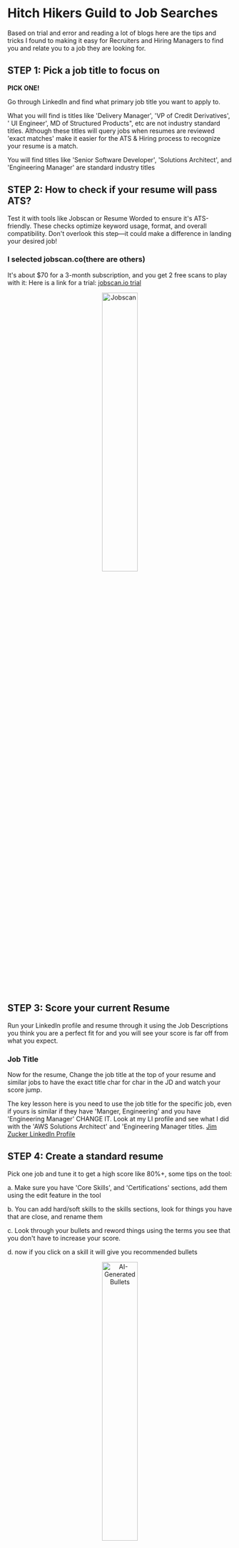 # Hitch Hikers Guild to Job Searches

Based on trial and error and reading a lot of blogs here are the tips and tricks I found to making it easy for Recruiters and Hiring Managers to find you and relate you to a job they are looking for.


## STEP 1: Pick a job title to focus on

__PICK ONE!__

Go through LinkedIn and find what primary job title you want to apply to.

What you will find is titles like 'Delivery Manager', 'VP of Credit Derivatives', '<my product> UI Engineer', MD of Structured Products", etc are not industry standard titles. Although these titles will query jobs when resumes are reviewed 'exact matches' make it easier for the ATS & Hiring process to recognize your resume is a match.

You will find titles like 'Senior Software Developer', 'Solutions Architect', and 'Engineering Manager' are standard industry titles


## STEP 2: How to check if your resume will pass ATS?
Test it with tools like Jobscan or Resume Worded to ensure it's ATS-friendly. These checks optimize keyword usage, format, and overall compatibility. Don't overlook this step—it could make a difference in landing your desired job!

### I selected jobscan.co(there are others)
It's about $70 for a 3-month subscription, and you get 2 free scans to play with it:
Here is a link for a trial:  [jobscan.io trial](https://www.jobscan.co?ref=4767321&utm_source=referral-program&utm_medium=referral&utm_campaign=10-scan-referral-program)

<div style="text-align: center;">
<img src="images/jobscan.png" alt="Jobscan" style="width:40%;">
</div>  


## STEP 3: Score your current Resume
Run your LinkedIn profile and resume through it using the Job Descriptions you think you are a perfect fit for and you will see your score is far off from what you expect.

### Job Title
Now for the resume, Change the job title at the top of your resume and similar jobs to have the exact title char for char in the JD and watch your score jump.

The key lesson here is you need to use the job title for the specific job, even if yours is similar if they have 'Manger, Engineering' and you have 'Engineering Manager' CHANGE IT. Look at my LI profile and see what I did with the 'AWS Solutions Architect' and 'Engineering Manager titles. [Jim Zucker LinkedIn Profile](https://www.linkedin.com/in/jim-zucker/)


## STEP 4: Create a standard resume
Pick one job and tune it to get a high score like 80%+, some tips on the tool:

a. Make sure you have 'Core Skills', and 'Certifications' sections, add them using the edit feature in the tool

b. You can add hard/soft skills to the skills sections, look for things you have that are close, and rename them

c. Look through your bullets and reword things using the terms you see that you don't have to increase your score.

d. now if you click on a skill it will give you recommended bullets
<div style="text-align: center;">
<img src="images/AI-generated-bullets.png" alt="AI-Generated Bullets" style="width:40%;">
</div>  
### e. once you are at 75%+ remove your summary and use the tool to auto generate one for you with AI it's pretty cool.
<div style="text-align: center;">
<img src="images/summary-example.png" alt="Generate Summary" style="width:40%;">  
<img src="images/AI-generate-summary.png" alt="Summary Example" style="width:40%;">  
</div>  
<u>Example resume before and after</u>
- [My resume 'Before'](examples/before-JimZucker.pdf)
- [My resume 'After'](examples/after-JimZucker.pdf)

## STEP 5: Update your LinkedIn Profile to match the resume

WARNING: Don't publish yet, we will do that when we are all done and share it with your network!

You are going to put all of the bullets in your resume into your LinkedIn profile, don't be shy! and use the '♦' bullet like I have in my profile [Jim Zucker LinkedIn Profile](https://www.linkedin.com/in/jim-zucker/)

<u>Pro-Tip:</u> Make sure you have claimed a Public profile & URL and from what I read <first>-<last> is the best format.

a. Update each section, I know it hurts to make the titles standard, you can keep your SVP title but make it SVP <standard Title>

b. Now pile up the skills on each experience, dupicates are OK don't be shy.

c. Make sure you have your certs in the certs section, if you don't have any, get some they are VERY Creditable.

## <u>References:</u>
### Here is one that is easy and worthwhile
- [Apache Kakfa Fundamentals Accreditation](https://training.confluent.io/channeldetail/apache-kafka-fundamentals-and-accreditation) (This also gives you a cert you can put on your resume!)  
- I recommend everyone does this to understand what the buzz is about: [Zero to Snowflake in 90 minutes](https://www.snowflake.com/webinars/virtual-hands-on-labs/zero-to-snowflake-in-90-minutes-2024-08-21/?utm_source=google&utm_medium=paidsearch&utm_campaign=na-us-en-brand-core-phrase&utm_content=go-rsa-evg-vh-next-vhol-americas&utm_term=c-g-snowflake-p-657474892216&gad_source=1&gbraid=0AAAAADCzRJUUWudt4eBUxV9mZKm7CVe5f&gclid=Cj0KCQjwt4a2BhD6ARIsALgH7DoPWTSfXxDp2RWImU_eOEgRyXOD_-yajSo-NHmZOIGWHq3nu6AaPdkaAhaSEALw_wcB)  

## <u>Certifications to enhance your resume</u>
- [Kafka Developer Certification](https://training.confluent.io/examdetail/confluent-dev)  
- [Kafka DevOps Certification](https://training.confluent.io/examdetail/confluent-cloud-certified-operator®)  
- [AWS Cloud Practitioner(everyone should do this)](https://aws.amazon.com/certification/certified-cloud-practitioner/?trk=1d3789b7-cdfb-4b92-a125-75424f21eaaf&sc_channel=ps&ef_id=Cj0KCQjwt4a2BhD6ARIsALgH7DqindpydyQVY1KA9WOfTpU6QuxoFUStovVb2lfLM4leiygvbYnhzssaArw-EALw_wcB:G:s&s_kwcid=AL!4422!3!508672713544!e!!g!!aws%20cloud%20practitioner!11120345480!106933363382&gbraid=0AAAAADjHtp-zKLuZOSOvKx5U3tDcDdr_K&gclid=Cj0KCQjwt4a2BhD6ARIsALgH7DqindpydyQVY1KA9WOfTpU6QuxoFUStovVb2lfLM4leiygvbYnhzssaArw-EALw_wcB)  
- [AWS Certifications](https://aws.amazon.com/certification/)  
- [Microsoft Azure Training and Certifications](https://azure.microsoft.com/en-us/resources/training-and-certifications#self-directed-training)  
- [Google Cloud Certification](https://cloud.google.com/learn/certification)  
- [Snowfloke Certification](https://www.snowflake.com/certifications/)  
  
Some other great references to wramp up new techs
- [Confluent Developer - hands-on labs](https://developer.confluent.io/?utm_medium=sem&utm_source=google&utm_campaign=ch.sem_br.nonbrand_tp.prs_tgt.dsa_mt.dsa_rgn.namer_lng.eng_dv.all_con.resources&utm_term=&creative=&device=c&placement=&gad_source=1&gbraid=0AAAAADRv2c0fJu7nuIcPD-cwX9-Z6qCN6&gclid=Cj0KCQjwt4a2BhD6ARIsALgH7DpQmmmNS6f74ddqjZVEONW9gCvW3zku3sAKRlnEQSj98W-Pd2yKtCsaAiFUEALw_wcB)  
- [Snowflake Hands-On Labs(that give you a cert for your LinkedIn Profile)](https://www.snowflake.com/en/resources/learn/snowflake-essentials-training/)  

## STEP 6: Mark yourself 'OPEN FOR WORK'

Note: If you already are set to this turn it off and back on to publish and get the LinkedIn profile out there!

a. Here put all the 'standard' titles you are interested in, I put 'Solutions Architect' and 'Engineering Manager'
<div style="text-align: center;">
<img src="images/OpenToWork-screen1.png" alt="Put your standard title" style="width:40%;">
</div>  

b. You can set open for work and only make it visible to recruiters
<div style="text-align: center;">
<img src="images/OpenToWork-screen2.png" alt="Dont show network" style="width:40%;">
</div>    

### c. YOU WANT PUBLISH to your network if you are being PUBLIC!!
<div style="text-align: center;">
<img src="images/open-to-work-posting.png" alt="Dont show network" style="width:40%;">
</div>  
  
## STEP 7: Update your Resume on LinkedIn and all the job boards
Note: you can make it searchable to recruiters only and you won't get that 'open to work' banner on your profile picture.

a. Your LinkedIn profile has a resume, also make sure you have contact info, email, and cell phone, so when you reply to a recruiter you can share it with them automatically when prompted. [Instructions to update resume on LinkedIn](update-LinkedIn-resume.md)

b. Setup profiles on all of these boards nd make your resume searchable:
- [careerbuilder.com](https://www.careerbuilder.com)
- [dice.com](https://www.dice.com)  
- [eFinancialcareers.co.uk](https://www.efinancialcareers.co.uk)  
- [glassdoor.com](https://www.glassdoor.com/Community/index.htm)  
- [jobleads.com](https://www.jobleads.com/home)
- [linkedin.com](https://www.linkedin.com/in/jim-zucker/)  
- [theladders.com](https://www.theladders.com)
- [wellfounded.com](https://wellfound.com)  
  
  
## STEP 8: Apply to 3-10(ideally 10) jobs per day
Take the time to create a custom resume using jobscan.co. From my experience I had 125-190 rejects submitting without taking the time to do this. The first day I did this for AWS and a recruiter called me the next day.

a. Tune the resume to at least 75% in jobscan.co

b. Dont forget to delete and generate a new summary (I usually update it to add some of the soft/hard skills after AI is done)

<i>TIP: Download the resume as a Word doc, suggest you change margins to 'narrow' and in some places like before core skills there are 2 blank lines remove one, try to keep the resume to 3 pages, if I'm able to do it, all of you should be able to.</i>
<div style="text-align: center;">
<img src="images/narrow-margin.png" alt="Dont show network" style="width:40%;">
</div>  

c. After the resume is tunned, check the cover letter AI generator It is pretty cool

# References
- [10 Tips for Taking a Professional LinkedIn Profile Photo](https://www.linkedin.com/business/talent/blog/product-tips/tips-for-taking-professional-linkedin-profile-pictures)
- [10 LinkedIn Background Photo Ideas To Make Your Profile Stand Out](https://www.forbes.com/sites/josephliu/2019/06/17/linkedin-background-photo/)
- [LinkedIn: Customising Your LinkedIn Public Profile URL like a Pro](https://www.linkedin.com/pulse/customising-your-linkedin-public-profile-url-like-pro-darren-keppie/)
- [If your real name is not available as your LinkedIn public URL, what is the next best solution?](https://www.quora.com/If-your-real-name-is-not-available-as-your-LinkedIn-public-URL-what-is-the-next-best-solution)


